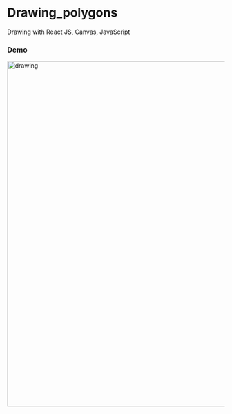 # Drawing_polygons
Drawing with React JS, Canvas, JavaScript

### Demo
<img src="https://github.com/ilya-filatov-94/Drawing_polygons/blob/master/drawing_polygon.gif" alt="drawing" width="800"/>
